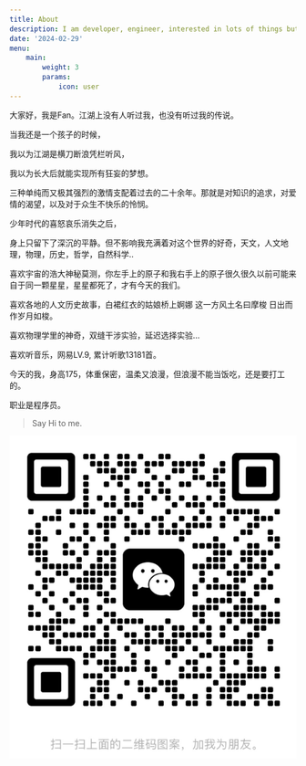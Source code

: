 ```yaml
---
title: About
description: I am developer, engineer, interested in lots of things but still often get boring.
date: '2024-02-29'
menu:
    main: 
        weight: 3
        params:
            icon: user
---
```


大家好，我是Fan。江湖上没有人听过我，也没有听过我的传说。

当我还是一个孩子的时候，

我以为江湖是横刀断浪凭栏听风，

我以为长大后就能实现所有狂妄的梦想。

三种单纯而又极其强烈的激情支配着过去的二十余年。那就是对知识的追求，对爱情的渴望，以及对于众生不快乐的怜悯。

少年时代的喜怒哀乐消失之后，

身上只留下了深沉的平静。但不影响我充满着对这个世界的好奇，天文，人文地理，物理，历史，哲学，自然科学..

喜欢宇宙的浩大神秘莫测，你左手上的原子和我右手上的原子很久很久以前可能来自于同一颗星星，星星都死了，才有今天的我们。

喜欢各地的人文历史故事，白裙红衣的姑娘桥上婀娜 这一方风土名曰摩梭 日出而作岁月如梭。

喜欢物理学里的神奇，双缝干涉实验，延迟选择实验…

喜欢听音乐，网易LV.9, 累计听歌13181首。

今天的我，身高175，体重保密，温柔又浪漫，但浪漫不能当饭吃，还是要打工的。

职业是程序员。

> Say Hi to me.

![wechat.png](wechat.png)

